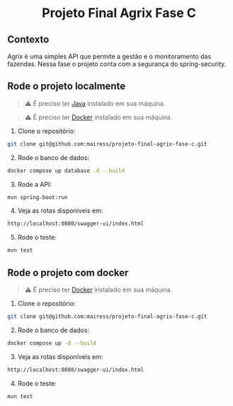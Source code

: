 # <p align="center">Projeto Final Agrix Fase C</p>

## Contexto

Agrix é uma simples API que permite a gestão e o monitoramento das fazendas. Nessa fase o projeto
conta com a segurança do spring-security.

## Rode o projeto localmente

> ⚠️ É preciso ter [Java](https://www.oracle.com/java/) instalado em sua máquina.

> ⚠️ É preciso ter [Docker](https://www.docker.com/get-started/) instalado em sua máquina.

1. Clone o repositório:

```BASH
git clone git@github.com:mairess/projeto-final-agrix-fase-c.git
```

2. Rode o banco de dados:

```BASH
docker compose up database -d --build 
```

3. Rode a API:

```BASH
mvn spring-boot:run
```

4. Veja as rotas disponíveis em:

```BASH
http://localhost:8080/swagger-ui/index.html
```

5. Rode o teste:

```BASH
mvn test
```

## Rode o projeto com docker

> ⚠️ É preciso ter [Docker](https://www.docker.com/get-started/) instalado em sua máquina.

1. Clone o repositório:

```BASH
git clone git@github.com:mairess/projeto-final-agrix-fase-c.git
```

2. Rode o banco de dados:

```BASH
docker compose up -d --build 
```

3. Veja as rotas disponíveis em:

```BASH
http://localhost:8080/swagger-ui/index.html
```

4. Rode o teste:

```BASH
mvn test
```